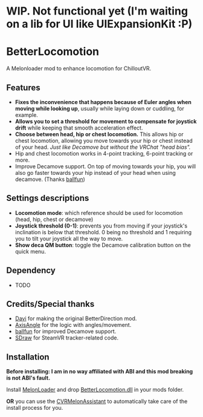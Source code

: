 # WIP. Not functional yet (I'm waiting on a lib for UI like UIExpansionKit :P)

# BetterLocomotion

A Melonloader mod to enhance locomotion for ChilloutVR.

## Features

- **Fixes the inconvenience that happens because of Euler angles when moving while looking up**, usually while laying down or cuddling, for example.
- **Allows you to set a threshold for movement to compensate for joystick drift** while keeping that smooth acceleration effect.
- **Choose between head, hip or chest locomotion.** This allows hip or chest locomotion, allowing you move towards your hip or chest instead of your head. _Just like Decamove but without the VRChat "head bias"._
- Hip and chest locomotion works in 4-point tracking, 6-point tracking or more.
- Improve Decamove support. On top of moving towards your hip, you will also go faster towards your hip instead of your head when using decamove. (Thanks [ballfun](https://github.com/ballfn))

## Settings descriptions

- **Locomotion mode**: which reference should be used for locomotion (head, hip, chest or decamove)
- **Joystick threshold (0-1)**: prevents you from moving if your joystick's inclination is below that threshold. 0 being no threshold and 1 requiring you to tilt your joystick all the way to move.
- **Show deca QM button**: toggle the Decamove calibration button on the quick menu.

## Dependency

- TODO

## Credits/Special thanks

- [Davi](https://github.com/d-magit) for making the original BetterDirection mod.
- [AxisAngle](https://twitter.com/DonaldFReynolds) for the logic with angles/movement.
- [ballfun](https://github.com/ballfn) for improved Decamove support.
- [SDraw](https://github.com/sdraw) for SteamVR tracker-related code.

## Installation

**Before installing: I am in no way affiliated with ABI and this mod breaking is not ABI's fault.**

Install [MelonLoader](https://melonwiki.xyz/#/) and drop [BetterLocomotion.dll](https://github.com/Louka3000/BetterLocomotionCVR/releases/latest/download/BetterLocomotion.dll) in your mods folder.

**OR** you can use the [CVRMelonAssistant](https://github.com/knah/CVRMelonAssistant/releases/latest/download/CVRMelonAssistant.exe) to automatically take care of the install process for you.
